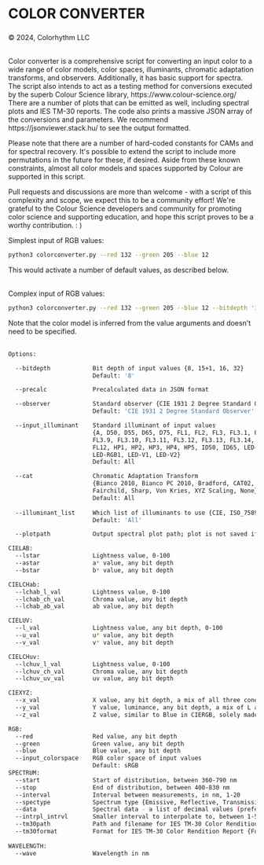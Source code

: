 <h1>COLOR CONVERTER</h1>
<h3></h3>&copy; 2024, Colorhythm LLC</h3>
<br/><br/>
<p>
Color converter is a comprehensive script for converting an input color to a wide range of color models, color spaces, illuminants, chromatic adaptation transforms, and observers.  Additionally, it has basic support for spectra.  The script also intends to act as a testing method for conversions executed by the superb Colour Science library, https://www.colour-science.org/   There are a number of plots that can be emitted as well, including spectral plots and IES TM-30 reports.  The code also prints a massive JSON array of the conversions and parameters.  We recommend https://jsonviewer.stack.hu/ to see the output formatted.</p>

<p>Please note that there are a number of hard-coded constants for CAMs and for spectral recovery.  It's possible to extend the script to include more permutations in the future for these, if desired. Aside from these known constraints, almost all color models and spaces supported by Colour are supported in this script.</p>

<p>Pull requests and discussions are more than welcome - with a script of this complexity and scope, we expect this to be a community effort!  We're grateful to the Colour Science developers and community for promoting color science and supporting education, and hope this script proves to be a worthy contribution.    : )</p>

Simplest input of RGB values:
```sh
python3 colorconverter.py --red 132 --green 205 --blue 12
```
This would activate a number of default values, as described below.
<br/><br/>

Complex input of RGB values:
```sh
python3 colorconverter.py --red 132 --green 205 --blue 12 --bitdepth '15+1' --observer 'CIE 1964 10 Degree Standard Observer' --input_illuminant 'A' --cat 'CMCCAT2000' --illuminant_list 'CIE'
```
Note that the color model is inferred from the value arguments and doesn't need to be specified.
<br/><br/>
```sh
Options:

  --bitdepth            Bit depth of input values {8, 15+1, 16, 32}
                        Default: '8'

  --precalc             Precalculated data in JSON format

  --observer            Standard observer {CIE 1931 2 Degree Standard Observer, CIE 1964 10 Degree Standard Observer}
                        Default: 'CIE 1931 2 Degree Standard Observer'

  --input_illuminant    Standard illuminant of input values
                        {A, D50, D55, D65, D75, FL1, FL2, FL3, FL3.1, FL3.2, FL3.3, FL3.4, FL3.5, FL3.6, FL3.7, FL3.8,
                        FL3.9, FL3.10, FL3.11, FL3.12, FL3.13, FL3.14, FL3.15, FL4, FL5, FL6, FL7, FL8, FL9, FL10, FL11,
                        FL12, HP1, HP2, HP3, HP4, HP5, ID50, ID65, LED-B1, LED-B2, LED-B3, LED-B4, LED-B5, LED-BH1,
                        LED-RGB1, LED-V1, LED-V2}
                        Default: All

  --cat                 Chromatic Adaptation Transform
                        {Bianco 2010, Bianco PC 2010, Bradford, CAT02, CAT02 Brill 2008, CAT16, CMCCAT97, CMCCAT2000,
                        Fairchild, Sharp, Von Kries, XYZ Scaling, None}
                        Default: All
                        
  --illuminant_list     Which list of illuminants to use {CIE, ISO_7589, All}
                        Default: 'All'

  --plotpath            Output spectral plot path; plot is not saved if argument is omitted. SVG extension is added if not provided

CIELAB:
  --lstar               Lightness value, 0-100
  --astar               a* value, any bit depth
  --bstar               b* value, any bit depth

CIELCHab:
  --lchab_l_val         Lightness value, 0-100
  --lchab_ch_val        Chroma value, any bit depth
  --lchab_ab_val        ab value, any bit depth

CIELUV:
  --l_val               Lightness value, any bit depth, 0-100
  --u_val               u* value, any bit depth
  --v_val               v* value, any bit depth

CIELCHuv:
  --lchuv_l_val         Lightness value, 0-100
  --lchuv_ch_val        Chroma value, any bit depth
  --lchuv_uv_val        uv value, any bit depth

CIEXYZ:
  --x_val               X value, any bit depth, a mix of all three cone responses, 0-1
  --y_val               Y value, luminance, any bit depth, a mix of L and M responses, 0-1
  --z_val               Z value, similar to Blue in CIERGB, solely made up of the S cone response, 0-1

RGB:
  --red                 Red value, any bit depth
  --green               Green value, any bit depth
  --blue                Blue value, any bit depth
  --input_colorspace    RGB color space of input values
                        Default: sRGB
SPECTRUM:
  --start               Start of distribution, between 360-790 nm
  --stop                End of distribution, between 400-830 nm
  --interval            Interval between measurements, in nm, 1-20
  --spectype            Spectrum type {Emissive, Reflective, Transmissive}
  --data                Spectral data - a list of decimal values (preferrably to 6+ places), with spaces in between, unquoted, unbracketed, 0-1
  --intrpl_intrvl       Smaller interval to interpolate to, between 1-5 nm
  --tm30path            Path and filename for IES TM-30 Color Rendition Report; actual or interpolated interval must be 1-5 nm
  --tm30format          Format for IES TM-30 Color Rendition Report {Full, Intermediate, Simple}
                        
WAVELENGTH:
  --wave                Wavelength in nm

